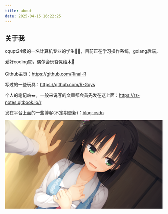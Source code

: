```yaml
---
title: about
date: 2025-04-15 16:22:25
---
```




## 关于我

cqupt24级的一名计算机专业的学生🧑‍🎓，目前正在学习操作系统，golang后端。

爱好coding⌨️，偶尔会玩旮旯给木🥰

Github主页：https://github.com/Rinai-R

写过的一些玩具：https://github.com/R-Goys

个人的笔记站✒️，一般来说写的文章都会首先发在这上面：https://rs-notes.gitbook.io/r

发在平台上面的一些博客(不定期更新)：[blog-csdn](https://blog.csdn.net/qq_60409213?spm=1010.2135.3001.5421)

![11](./assets/11.png)
